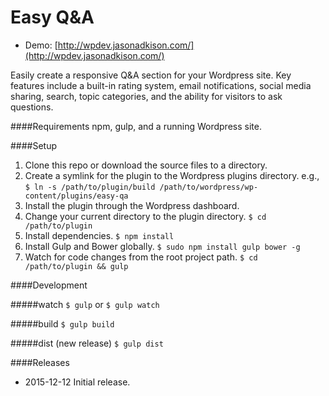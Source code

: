 # Easy Q&A
 * Demo: [http://wpdev.jasonadkison.com/](http://wpdev.jasonadkison.com/)

Easily create a responsive Q&A section for your Wordpress site. Key features include a built-in rating system, email notifications, social media sharing, search, topic categories, and the ability for visitors to ask questions.

####Requirements
npm, gulp, and a running Wordpress site.

####Setup
1. Clone this repo or download the source files to a directory.
2. Create a symlink for the plugin to the Wordpress plugins directory. e.g., `$ ln -s /path/to/plugin/build /path/to/wordpress/wp-content/plugins/easy-qa`
3. Install the plugin through the Wordpress dashboard.
4. Change your current directory to the plugin directory. `$ cd /path/to/plugin`
5. Install dependencies. `$ npm install`
6. Install Gulp and Bower globally. `$ sudo npm install gulp bower -g`
7. Watch for code changes from the root project path. `$ cd /path/to/plugin && gulp`

####Development

#####watch
`$ gulp` or `$ gulp watch`

#####build
`$ gulp build`

#####dist (new release)
`$ gulp dist`

####Releases

* 2015-12-12 Initial release.
